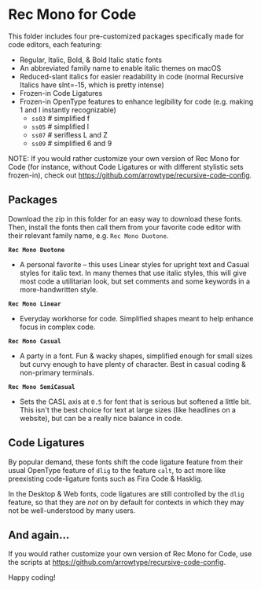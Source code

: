 # Rec Mono for Code

This folder includes four pre-customized packages specifically made for code editors, each featuring:
- Regular, Italic, Bold, & Bold Italic static fonts
- An abbreviated family name to enable italic themes on macOS
- Reduced-slant italics for easier readability in code (normal Recursive Italics have slnt=-15, which is pretty intense)
- Frozen-in Code Ligatures
- Frozen-in OpenType features to enhance legibility for code (e.g. making 1 and l instantly recognizable)
  - `ss03` # simplified f
  - `ss05` # simplified l
  - `ss07` # serifless L and Z
  - `ss09` # simplified 6 and 9

NOTE: If you would rather customize your own version of Rec Mono for Code (for instance, without Code Ligatures or with different stylistic sets frozen-in), check out https://github.com/arrowtype/recursive-code-config.


## Packages

Download the zip in this folder for an easy way to download these fonts. Then, install the fonts then call them from your favorite code editor with their relevant family name, e.g. `Rec Mono Duotone`.

**`Rec Mono Duotone`**
- A personal favorite – this uses Linear styles for upright text and Casual styles for italic text. In many themes that use italic styles, this will give most code a utilitarian look, but set comments and some keywords in a more-handwritten style.

**`Rec Mono Linear`**
- Everyday workhorse for code. Simplified shapes meant to help enhance focus in complex code.

**`Rec Mono Casual`**
- A party in a font. Fun & wacky shapes, simplified enough for small sizes but curvy enough to have plenty of character. Best in casual coding & non-primary terminals.

**`Rec Mono SemiCasual`**
- Sets the CASL axis at `0.5` for font that is serious but softened a little bit. This isn't the best choice for text at large sizes (like headlines on a website), but can be a really nice balance in code.


## Code Ligatures

By popular demand, these fonts shift the code ligature feature from their usual OpenType feature of `dlig` to the feature `calt`, to act more like preexisting code-ligature fonts such as Fira Code & Hasklig.

In the Desktop & Web fonts, code ligatures are still controlled by the `dlig` feature, so that they are *not* on by default for contexts in which they may not be well-understood by many users.

## And again...

If you would rather customize your own version of Rec Mono for Code, use the scripts at https://github.com/arrowtype/recursive-code-config. 

Happy coding!
